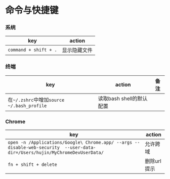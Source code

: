 # 命令与快捷键


### 系统
key | action
-- | --
`command + shift + .` | 显示隐藏文件

### 终端
key | action | 备注
-- | -- | --
在`~/.zshrc`中增加`source ~/.bash_profile` | 读取bash shell的默认配置 | 

### Chrome
key | action
-- | --
`open -n /Applications/Google\ Chrome.app/ --args --disable-web-security  --user-data-dir=/Users/hujin/MyChromeDevUserData/` | 允许跨域
`fn + shift + delete` | 删除url提示
